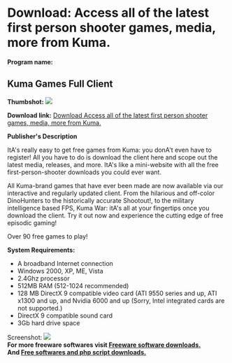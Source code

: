 # Download: Access all of the latest first person shooter games, media, more from Kuma.

**Program name:**

## Kuma Games Full Client

  
**Thumbshot:** ![](http://www.freewarefiles.com/screenshot/kumawar_md.jpg)   
  
**Download link:** [Download Access all of the latest first person shooter games, media, more from Kuma.](http://freesoftwares.boysofts.com/Kuma-Games-Full-Client_program_26680.html)  
  


**Publisher's Description**  
  


ItA's really easy to get free games from Kuma: you donA't even have to register! All you have to do is download the client here and scope out the latest media, releases, and more. ItA's like a mini-website with all the free first-person-shooter downloads you could ever want. 

All Kuma-brand games that have ever been made are now available via our interactive and regularly updated client. From the hilarious and off-color DinoHunters to the historically accurate Shootout!, to the military intelligence based FPS, Kuma War: itA's all at your fingertips once you download the client. Try it out now and experience the cutting edge of free episodic gaming!

Over 90 free games to play!

**System Requirements:**

  * A broadband Internet connection 
  * Windows 2000, XP, ME, Vista 
  * 2.4Ghz processor 
  * 512MB RAM (512-1024 recommended) 
  * 128 MB DirectX 9 compatible video card (ATI 9550 series and up, ATI x1300 and up, and Nvidia 6000 and up (Sorry, Intel integrated cards are not supported.) 
  * DirectX 9 compatible sound card 
  * 3Gb hard drive space 

  
  
Screenshot: ![](http://www.freewarefiles.com/screenshot/kumawar.jpg)   
**For more freeware softwares visit [Freeware software downloads.](http://freesoftwares.boysofts.com/)**   
**And [Free softwares and php script downloads.](http://www.boysofts.com/)**
